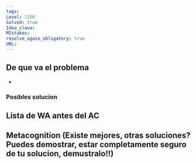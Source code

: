```yaml
---
tags:
Level: 1200
Solved: true 
Idea_clave: 
MIstakes: 
resolve_again_obligatory: true
URL: 
---
```


## De que va el problema

- 

### Posibles solucion


## Lista de WA antes del AC

## Metacognition (Existe mejores, otras soluciones? Puedes demostrar, estar completamente seguro de tu solucion, demustralo!!)

